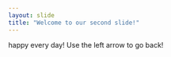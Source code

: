 ```yaml
---
layout: slide
title: "Welcome to our second slide!"
---
```

happy every day!
Use the left arrow to go back!
